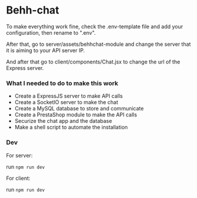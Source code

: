 # Behh-chat

To make everything work fine, check the .env-template file and add your configuration, then rename to ".env".

After that, go to server/assets/behhchat-module and change the server that it is aiming to your API server IP.

And after that go to client/components/Chat.jsx to change the url of the Express server.

### What I needed to do to make this work

- Create a ExpressJS server to make API calls
- Create a SocketIO server to make the chat
- Create a MySQL database to store and communicate
- Create a PrestaShop module to make the API calls
- Securize the chat app and the database
- Make a shell script to automate the installation

### Dev

For server:

run `npm run dev`

For client:

run `npm run dev`
